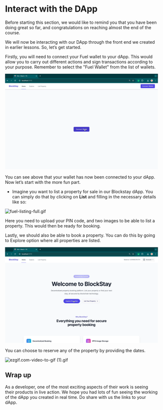 # Interact with the DApp

Before starting this section, we would like to remind you that you have been doing great so far, and congratulations on reaching almost the end of the course. 

We will now be interacting with our DApp through the front end we created in earlier lessons. So, let’s get started. 

Firstly, you will need to connect your Fuel wallet to your dApp. This would allow you to carry out different actions and sign transactions according to your purpose. Remember to select the "Fuel Wallet" from the list of wallets.


![ezgif.com-optimize.gif](https://raw.githubusercontent.com/0xmetaschool/Learning-Projects/refs/heads/main/assests_for_all/assets_for_airbnb_fuel/Interact%20with%20the%20DApp/fuel-connect-wallet.webp)

You can see above that your wallet has now been connected to your dApp. Now let’s start with the more fun part. 

- Imagine you want to list a property for sale in our Blockstay dApp. You can simply do that by clicking on **List** and filling in the necessary details like so:

![fuel-listing-full.gif](https://raw.githubusercontent.com/0xmetaschool/Learning-Projects/refs/heads/main/assests_for_all/assets_for_airbnb_fuel/Interact%20with%20the%20DApp/fuel-list-property.webp)

Here you need to upload your PIN code, and two images to be able to list a property. This would then be ready for booking. 

Lastly, we should also be able to book a property. You can do this by going to Explore option where all properties are listed. 

![](https://raw.githubusercontent.com/0xmetaschool/Learning-Projects/refs/heads/main/assests_for_all/assets_for_airbnb_fuel/Interact%20with%20the%20DApp/fuel-explore-properties.webp)

You can choose to reserve any of the property by providing the dates. 

![ezgif.com-video-to-gif (1).gif](https://raw.githubusercontent.com/0xmetaschool/Learning-Projects/refs/heads/main/assests_for_all/assets_for_airbnb_fuel/Interact%20with%20the%20DApp/fuel-book-property.webp)


## Wrap up

As a developer, one of the most exciting aspects of their work is seeing their products in live action. We hope you had lots of fun seeing the working of the dApp you created in real time. Do share with us the links to your dApp.